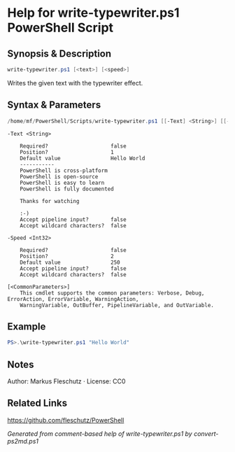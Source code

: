 # Help for write-typewriter.ps1 PowerShell Script

## Synopsis & Description
```powershell
write-typewriter.ps1 [<text>] [<speed>]
```

Writes the given text with the typewriter effect.

## Syntax & Parameters
```powershell
/home/mf/PowerShell/Scripts/write-typewriter.ps1 [[-Text] <String>] [[-Speed] <Int32>] [<CommonParameters>]
```

```
-Text <String>
    
    Required?                    false
    Position?                    1
    Default value                Hello World
    -----------
    PowerShell is cross-platform
    PowerShell is open-source
    PowerShell is easy to learn
    PowerShell is fully documented
    
    Thanks for watching
    
    :-)
    Accept pipeline input?       false
    Accept wildcard characters?  false
```

```
-Speed <Int32>
    
    Required?                    false
    Position?                    2
    Default value                250
    Accept pipeline input?       false
    Accept wildcard characters?  false
```

```
[<CommonParameters>]
    This cmdlet supports the common parameters: Verbose, Debug, ErrorAction, ErrorVariable, WarningAction, 
    WarningVariable, OutBuffer, PipelineVariable, and OutVariable.
```

## Example
```powershell
PS>.\write-typewriter.ps1 "Hello World"
```


## Notes
Author: Markus Fleschutz · License: CC0

## Related Links
https://github.com/fleschutz/PowerShell

*Generated from comment-based help of write-typewriter.ps1 by convert-ps2md.ps1*
